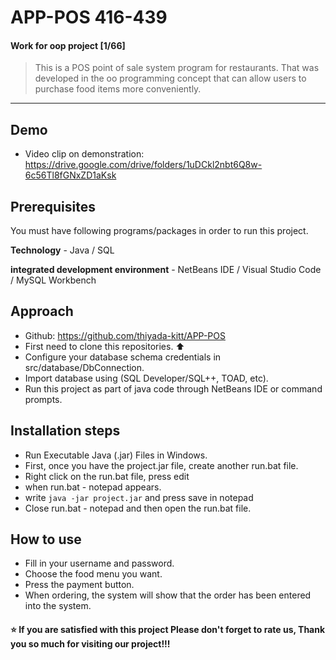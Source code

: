 # APP-POS 416-439
#### Work for oop project [1/66]
> This is a POS point of sale system program for restaurants. That was developed in the oo programming concept that can allow users to purchase food items more conveniently.
-----------------------------------------------------------------------------------------------------------------

## Demo
* Video clip on demonstration: https://drive.google.com/drive/folders/1uDCkl2nbt6Q8w-6c56Tl8fGNxZD1aKsk

## Prerequisites
You must have following programs/packages in order to run this project.

**Technology** - Java / SQL 

**integrated development environment** - NetBeans IDE / Visual Studio Code / MySQL Workbench 

## Approach
- Github: https://github.com/thiyada-kitt/APP-POS
- First need to clone this repositories. ⬆️
- Configure your database schema credentials in src/database/DbConnection.
- Import database using (SQL Developer/SQL++, TOAD, etc).
- Run this project as part of java code through NetBeans IDE or command prompts.

## Installation steps
- Run Executable Java (.jar) Files in Windows.
- First, once you have the project.jar file, create another run.bat file.
- Right click on the run.bat file, press edit
- when run.bat - notepad appears.
- write ``` java -jar project.jar ``` and press save in notepad
- Close run.bat - notepad and then open the run.bat file.

## How to use
- Fill in your username and password.
- Choose the food menu you want.
- Press the payment button.
- When ordering, the system will show that the order has been entered into the system.

#### ⭐️  If you are satisfied with this project Please don't forget to rate us, Thank you so much for visiting our project!!!
